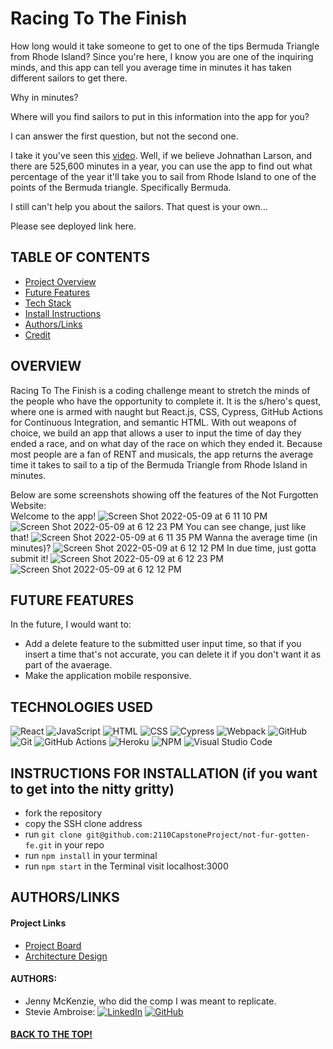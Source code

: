 # Racing To The Finish

How long would it take someone to get to one of the tips Bermuda Triangle from Rhode Island? Since you're here, I know you are one of the inquiring minds, and this app can tell you average time in minutes it has taken different sailors to get there.

Why in minutes?

Where will you find sailors to put in this information into the app for you?

I can answer the first question, but not the second one. 

I take it you've seen this [video](https://www.youtube.com/watch?v=-r2xXtSsPV0). Well, if we believe Johnathan Larson, and there are 525,600 minutes in a year, you can use the app to find out what percentage of the year it'll take you to sail from Rhode Island to one of the points of the Bermuda triangle. Specifically Bermuda.

I still can't help you about the sailors. That quest is your own...

Please see deployed link here.

## TABLE OF CONTENTS
- [Project Overview](#project-overview)
- [Future Features](#future-features)
- [Tech Stack](#technologies-used)
- [Install Instructions](#instructions)
- [Authors/Links](#authorslinks)
- [Credit](#credit)

## OVERVIEW
Racing To The Finish is a coding challenge meant to stretch the minds of the people who have the opportunity to complete it. It is the s/hero's quest, where one is armed with naught but React.js, CSS, Cypress, GitHub Actions for Continuous Integration, and semantic HTML. With out weapons of choice, we build an app that allows a user to input the time of day they ended a race, and on what day of the race on which they ended it. Because most people are a fan of RENT and musicals, the app returns the average time it takes to sail to a tip of the Bermuda Triangle from Rhode Island in minutes. 

Below are some screenshots showing off the features of the Not Furgotten Website:  
Welcome to the app!
![Screen Shot 2022-05-09 at 6 11 10 PM](https://user-images.githubusercontent.com/89324625/167518254-52918613-183c-49ca-8421-cbb7f76d6210.png)
![Screen Shot 2022-05-09 at 6 12 23 PM](https://user-images.githubusercontent.com/89324625/167518213-2981c012-5885-4e08-b3f4-77f9ed6cbc3c.png)
You can see change, just like that! 
![Screen Shot 2022-05-09 at 6 11 35 PM](https://user-images.githubusercontent.com/89324625/167518286-1e811af7-359a-4442-ba4e-7205b1bcbf3b.png)
Wanna the average time (in minutes)?
![Screen Shot 2022-05-09 at 6 12 12 PM](https://user-images.githubusercontent.com/89324625/167518302-52523394-68f7-46ff-92cc-c6f51fd77c17.png)
In due time, just gotta submit it!
![Screen Shot 2022-05-09 at 6 12 23 PM](https://user-images.githubusercontent.com/89324625/167518213-2981c012-5885-4e08-b3f4-77f9ed6cbc3c.png)
![Screen Shot 2022-05-09 at 6 12 12 PM](https://user-images.githubusercontent.com/89324625/167518302-52523394-68f7-46ff-92cc-c6f51fd77c17.png)



## FUTURE FEATURES
In the future, I would want to:
- Add a delete feature to the submitted user input time, so that if you insert a time that's not accurate, you can delete it if you don't want it as part of the avaerage.
- Make the application mobile responsive.


## TECHNOLOGIES USED 

![React](https://img.shields.io/badge/react-%2320232a.svg?style=for-the-badge&logo=react&logoColor=%2361DAFB)
![JavaScript](https://img.shields.io/badge/JavaScript-F7DF1E?style=for-the-badge&logo=javascript&logoColor=black)
![HTML](https://img.shields.io/badge/HTML5-E34F26?style=for-the-badge&logo=html5&logoColor=white)
![CSS](https://img.shields.io/badge/CSS3-1572B6?style=for-the-badge&logo=css3&logoColor=white)
![Cypress](https://img.shields.io/badge/-cypress-%23E5E5E5?style=for-the-badge&logo=cypress&logoColor=058a5e)
![Webpack](https://img.shields.io/badge/Webpack-8DD6F9?style=for-the-badge&logo=Webpack&logoColor=white)
![GitHub](https://img.shields.io/badge/github-%23121011.svg?style=for-the-badge&logo=github&logoColor=white)
![Git](https://img.shields.io/badge/git-%23F05033.svg?style=for-the-badge&logo=git&logoColor=white)
![GitHub Actions](https://img.shields.io/badge/github%20actions-%232671E5.svg?style=for-the-badge&logo=githubactions&logoColor=white)
![Heroku](https://img.shields.io/badge/Heroku-430098?style=for-the-badge&logo=heroku&logoColor=white)
![NPM](https://img.shields.io/badge/NPM-%23000000.svg?style=for-the-badge&logo=npm&logoColor=white)
![Visual Studio Code](https://img.shields.io/badge/Visual%20Studio%20Code-0078d7.svg?style=for-the-badge&logo=visual-studio-code&logoColor=white)

## INSTRUCTIONS FOR INSTALLATION (if you want to get into the nitty gritty)
- fork the repository
- copy the SSH clone address
- run ```git clone git@github.com:2110CapstoneProject/not-fur-gotten-fe.git``` in your repo
- run ```npm install``` in your terminal
- run ```npm start``` in the Terminal visit localhost:3000

## AUTHORS/LINKS

#### Project Links
- [Project Board](https://github.com/orgs/2110CapstoneProject/projects/1)
- [Architecture Design](https://miro.com/app/board/uXjVODUlug4=/)

#### AUTHORS:

- Jenny McKenzie, who did the comp I was meant to replicate.
- Stevie Ambroise: 
[![LinkedIn](https://img.shields.io/badge/LinkedIn-0077B5?style=for-the-badge&logo=linkedin&logoColor=white)](https://www.linkedin.com/in/stevieambroise/) [![GitHub](https://img.shields.io/badge/GitHub-100000?style=for-the-badge&logo=github&logoColor=white)](https://github.com/StevieAmb)



#### [BACK TO THE TOP!](racing-to-the-finish)
